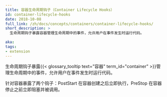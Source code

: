 ```yaml
---
title: 容器生命周期钩子（Container Lifecycle Hooks）
id: container-lifecycle-hooks
date: 2018-10-08
full_link: /zh/docs/concepts/containers/container-lifecycle-hooks/
short_description: >
  生命周期钩子暴露容器管理生命周期中的事件，允许用户在事件发生时运行代码。

aka: 
tags:
- extension
---
```

<!--
---
title: Container Lifecycle Hooks
id: container-lifecycle-hooks
date: 2018-10-08
full_link: /docs/concepts/containers/container-lifecycle-hooks/
short_description: >
  The lifecycle hooks expose events in the container management lifecycle and let the user run code when the events occur.

aka:
tags:
- extension
---
-->

  生命周期钩子暴露{{< glossary_tooltip text="容器" term_id="container" >}}管理生命周期中的事件，允许用户在事件发生时运行代码。
  <!--
  The lifecycle hooks expose events in the {{< glossary_tooltip text="Container" term_id="container" >}}container management lifecycle and let the user run code when the events occur.
  -->

<!--more--> 

针对容器暴露了两个钩子：PostStart 在容器创建之后立即执行，PreStop 在容器停止之前立即阻塞并被调用。
<!--
Two hooks are exposed to Containers: PostStart which executes immediately after a container is created and PreStop which is blocking and is called immediately before a container is terminated.
-->
